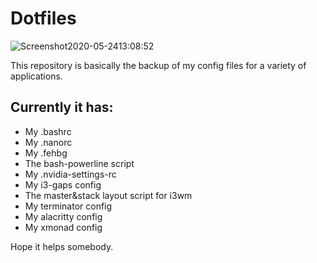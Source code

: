 # Dotfiles

![Screenshot2020-05-2413:08:52](https://user-images.githubusercontent.com/65104127/82980825-e8c27880-9fd9-11ea-94dc-837b4e2ff46d.png)

This repository is basically the backup of my config files for a variety of applications.

## Currently it has:

- My .bashrc
- My .nanorc
- My .fehbg
- The bash-powerline script
- My .nvidia-settings-rc
- My i3-gaps config
- The master&stack layout script for i3wm
- My terminator config
- My alacritty config
- My xmonad config

Hope it helps somebody.
